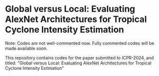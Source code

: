 # Global versus Local: Evaluating AlexNet Architectures for Tropical Cyclone Intensity Estimation 
Note: Codes are not well-commented now. Fully commented codes will be made available soon.

This repository contains codes for the paper submitted to ICPR-2024, and  titled: "Global versus Local: Evaluating AlexNet Architectures for Tropical Cyclone Intensity Estimation"  
